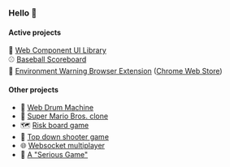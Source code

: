 ### Hello 👋


#### Active projects
📐 [Web Component UI Library](https://github.com/arjanfrans/web-components-ui)  
⚾ [Baseball Scoreboard](https://github.com/hardbulls/baseball-scoreboard)  
🚨 [Environment Warning Browser Extension](https://github.com/arjanfrans/environment-warning-chrome-extension) ([Chrome Web Store](https://chromewebstore.google.com/detail/environment-warning/coplemcefcojahbbpbbfbpmchlnclngk))

#### Other projects
* :drum: [Web Drum Machine](https://github.com/arjanfrans/web-drum-machine)
* :mushroom: [Super Mario Bros. clone](https://github.com/arjanfrans/mario-game)
* :world_map: [Risk board game](https://github.com/arjanfrans/conquete)
* :gun: [Top down shooter game](https://github.com/arjanfrans/grand-theft-duty)
* :globe_with_meridians: [Websocket multiplayer](https://github.com/arjanfrans/realtime-multiplayer-in-html5)
* :runner: [A "Serious Game"](https://github.com/arjanfrans/running-for-hope)

<!--
**arjanfrans/arjanfrans** is a ✨ _special_ ✨ repository because its `README.md` (this file) appears on your GitHub profile.

Here are some ideas to get you started:

- 🔭 I’m currently working on ...
- 🌱 I’m currently learning ...
- 👯 I’m looking to collaborate on ...
- 🤔 I’m looking for help with ...
- 💬 Ask me about ...
- 📫 How to reach me: ...
- 😄 Pronouns: ...
- ⚡ Fun fact: ...
-->
